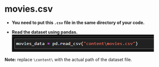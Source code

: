 # movies.csv

- **You need to put this `.csv` file in the same directory of your code.**

- **Read the dataset using pandas.** <br>
![dataset](resources/k1.png)

**Note:** replace `\content\` with the actual path of the dataset file.
